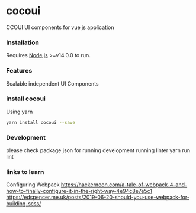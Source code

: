 
# cocoui
CCOUI
UI components for vue js application

### Installation

Requires [Node.js](https://nodejs.org/) >=v14.0.0 to run.

### Features
Scalable independent UI Components

### install cocoui

Using yarn

```sh
yarn install cocoui --save
```

### Development
please check package.json for running development
running linter
yarn run lint


### links to learn
Configuring Webpack
https://hackernoon.com/a-tale-of-webpack-4-and-how-to-finally-configure-it-in-the-right-way-4e94c8e7e5c1
https://edspencer.me.uk/posts/2019-06-20-should-you-use-webpack-for-building-scss/
